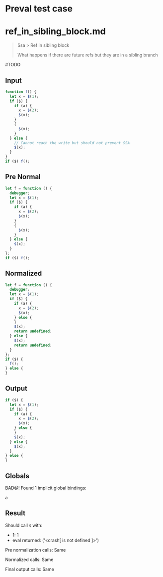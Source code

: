 # Preval test case

# ref_in_sibling_block.md

> Ssa > Ref in sibling block
>
> What happens if there are future refs but they are in a sibling branch

#TODO

## Input

`````js filename=intro
function f() {
  let x = $(1);
  if ($) {
    if (a) {
      x = $(2);
      $(x);
    }
    {
      $(x);
    }
  } else {
    // Cannot reach the write but should not prevent SSA
    $(x);
  }
}
if ($) f();
`````

## Pre Normal

`````js filename=intro
let f = function () {
  debugger;
  let x = $(1);
  if ($) {
    if (a) {
      x = $(2);
      $(x);
    }
    {
      $(x);
    }
  } else {
    $(x);
  }
};
if ($) f();
`````

## Normalized

`````js filename=intro
let f = function () {
  debugger;
  let x = $(1);
  if ($) {
    if (a) {
      x = $(2);
      $(x);
    } else {
    }
    $(x);
    return undefined;
  } else {
    $(x);
    return undefined;
  }
};
if ($) {
  f();
} else {
}
`````

## Output

`````js filename=intro
if ($) {
  let x = $(1);
  if ($) {
    if (a) {
      x = $(2);
      $(x);
    } else {
    }
    $(x);
  } else {
    $(x);
  }
} else {
}
`````

## Globals

BAD@! Found 1 implicit global bindings:

a

## Result

Should call `$` with:
 - 1: 1
 - eval returned: ('<crash[ <ref> is not defined ]>')

Pre normalization calls: Same

Normalized calls: Same

Final output calls: Same
